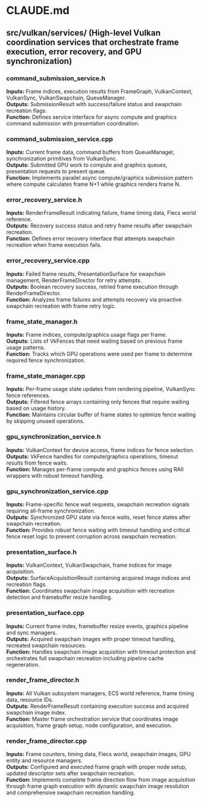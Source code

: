 # CLAUDE.md

## src/vulkan/services/ (High-level Vulkan coordination services that orchestrate frame execution, error recovery, and GPU synchronization)

### command_submission_service.h
**Inputs:** Frame indices, execution results from FrameGraph, VulkanContext, VulkanSync, VulkanSwapchain, QueueManager.  
**Outputs:** SubmissionResult with success/failure status and swapchain recreation flags.  
**Function:** Defines service interface for async compute and graphics command submission with presentation coordination.

### command_submission_service.cpp
**Inputs:** Current frame data, command buffers from QueueManager, synchronization primitives from VulkanSync.  
**Outputs:** Submitted GPU work to compute and graphics queues, presentation requests to present queue.  
**Function:** Implements parallel async compute/graphics submission pattern where compute calculates frame N+1 while graphics renders frame N.

### error_recovery_service.h
**Inputs:** RenderFrameResult indicating failure, frame timing data, Flecs world reference.  
**Outputs:** Recovery success status and retry frame results after swapchain recreation.  
**Function:** Defines error recovery interface that attempts swapchain recreation when frame execution fails.

### error_recovery_service.cpp
**Inputs:** Failed frame results, PresentationSurface for swapchain management, RenderFrameDirector for retry attempts.  
**Outputs:** Boolean recovery success, retried frame execution through RenderFrameDirector.  
**Function:** Analyzes frame failures and attempts recovery via proactive swapchain recreation with frame retry logic.

### frame_state_manager.h
**Inputs:** Frame indices, compute/graphics usage flags per frame.  
**Outputs:** Lists of VkFences that need waiting based on previous frame usage patterns.  
**Function:** Tracks which GPU operations were used per frame to determine required fence synchronization.

### frame_state_manager.cpp
**Inputs:** Per-frame usage state updates from rendering pipeline, VulkanSync fence references.  
**Outputs:** Filtered fence arrays containing only fences that require waiting based on usage history.  
**Function:** Maintains circular buffer of frame states to optimize fence waiting by skipping unused operations.

### gpu_synchronization_service.h
**Inputs:** VulkanContext for device access, frame indices for fence selection.  
**Outputs:** VkFence handles for compute/graphics operations, timeout results from fence waits.  
**Function:** Manages per-frame compute and graphics fences using RAII wrappers with robust timeout handling.

### gpu_synchronization_service.cpp
**Inputs:** Frame-specific fence wait requests, swapchain recreation signals requiring all-frame synchronization.  
**Outputs:** Synchronized GPU state via fence waits, reset fence states after swapchain recreation.  
**Function:** Provides robust fence waiting with timeout handling and critical fence reset logic to prevent corruption across swapchain recreation.

### presentation_surface.h
**Inputs:** VulkanContext, VulkanSwapchain, frame indices for image acquisition.  
**Outputs:** SurfaceAcquisitionResult containing acquired image indices and recreation flags.  
**Function:** Coordinates swapchain image acquisition with recreation detection and framebuffer resize handling.

### presentation_surface.cpp
**Inputs:** Current frame index, framebuffer resize events, graphics pipeline and sync managers.  
**Outputs:** Acquired swapchain images with proper timeout handling, recreated swapchain resources.  
**Function:** Handles swapchain image acquisition with timeout protection and orchestrates full swapchain recreation including pipeline cache regeneration.

### render_frame_director.h
**Inputs:** All Vulkan subsystem managers, ECS world reference, frame timing data, resource IDs.  
**Outputs:** RenderFrameResult containing execution success and acquired swapchain image index.  
**Function:** Master frame orchestration service that coordinates image acquisition, frame graph setup, node configuration, and execution.

### render_frame_director.cpp
**Inputs:** Frame counters, timing data, Flecs world, swapchain images, GPU entity and resource managers.  
**Outputs:** Configured and executed frame graph with proper node setup, updated descriptor sets after swapchain recreation.  
**Function:** Implements complete frame direction flow from image acquisition through frame graph execution with dynamic swapchain image resolution and comprehensive swapchain recreation handling.